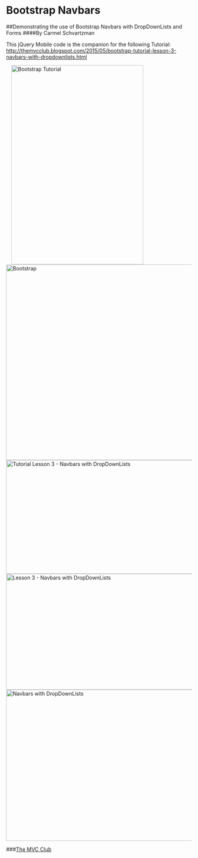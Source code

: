 # Bootstrap Navbars
##Demonstrating the use of Bootstrap Navbars with DropDownLists and Forms
####By Carmel Schvartzman

This jQuery Mobile code is the companion for the following Tutorial:
 http://themvcclub.blogspot.com/2015/05/bootstrap-tutorial-lesson-3-navbars-with-dropdownlists.html

<a href="http://themvcclub.blogspot.com/2015/05/bootstrap-tutorial-lesson-3-navbars-with-dropdownlists.html" imageanchor="1" target="_blank" style="margin-left: 1em; margin-right: 1em;">


<img alt="Bootstrap Tutorial        " border="0" height="540" src="http://2.bp.blogspot.com/-sUOmexfFd9I/VV2j7siAsWI/AAAAAAAAK6E/LVBN8XE83BI/s540/4.png" width="358" />

<img alt="Bootstrap     " border="0" height="530" src="http://2.bp.blogspot.com/-l-qvyhp8_WA/VV2j6yZhHrI/AAAAAAAAK6c/Ca9ip61Gno4/s540/2.png" width="540" />

<img alt="Tutorial Lesson 3 - Navbars with DropDownLists        " border="0" height="308" src="http://2.bp.blogspot.com/-VdwbB6MBf1w/VV2j6DUh7RI/AAAAAAAAK5s/ZrIz9FBXN2g/s540/13.png" width="540" />


<img alt="Lesson 3 - Navbars with DropDownLists        " border="0" height="314" src="http://2.bp.blogspot.com/-8gNqWV6_BtA/VV2j6qMrMyI/AAAAAAAAK5w/j8Zylf8Ipnw/s540/14.png" width="540" />

<img alt="Navbars with DropDownLists        " border="0" height="410" src="http://3.bp.blogspot.com/-YQew3esYkig/VV2j5lv6YZI/AAAAAAAAK6o/n5hgNCneu5o/s540/1.png" width="540" />

</a>

###<a href="http://themvcclub.blogspot.com/"   target="_blank"  >The MVC Club</a>

